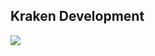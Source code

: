 ## Kraken Development
![](https://raw.githubusercontent.com/Kraken-Systems/.github/refs/heads/main/assets/Banner.png)
